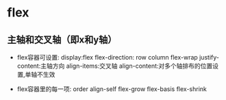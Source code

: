 # flex
## 主轴和交叉轴（即x和y轴）
- flex容器可设置:
    display:flex
    flex-direction: row column
    flex-wrap
    justify-content:主轴方向
    align-items:交叉轴
    align-content:对多个轴排布的位置设置,单轴不生效

- flex容器里的每一项:
    order
    align-self
    flex-grow
    flex-basis
    flex-shrink
